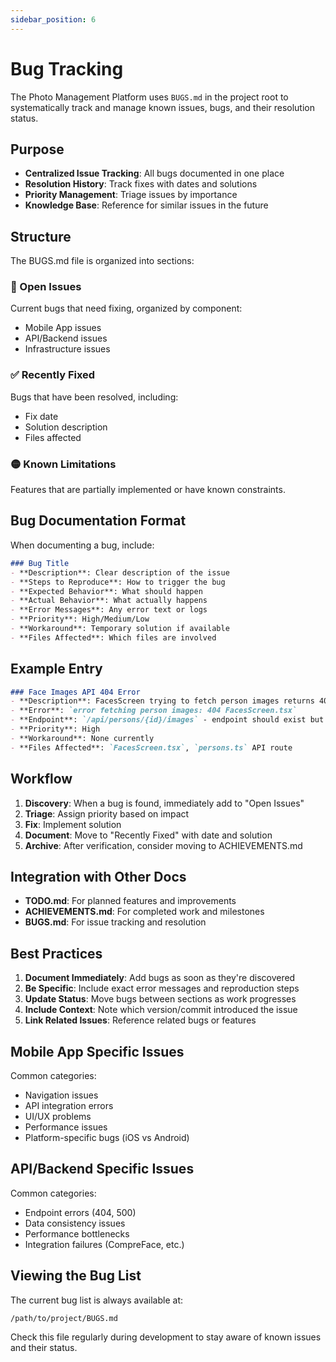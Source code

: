 ```yaml
---
sidebar_position: 6
---
```


# Bug Tracking

The Photo Management Platform uses `BUGS.md` in the project root to systematically track and manage known issues, bugs, and their resolution status.

## Purpose

- **Centralized Issue Tracking**: All bugs documented in one place
- **Resolution History**: Track fixes with dates and solutions
- **Priority Management**: Triage issues by importance
- **Knowledge Base**: Reference for similar issues in the future

## Structure

The BUGS.md file is organized into sections:

### 🔴 Open Issues
Current bugs that need fixing, organized by component:
- Mobile App issues
- API/Backend issues
- Infrastructure issues

### ✅ Recently Fixed
Bugs that have been resolved, including:
- Fix date
- Solution description
- Files affected

### 🟡 Known Limitations
Features that are partially implemented or have known constraints.

## Bug Documentation Format

When documenting a bug, include:

```markdown
### Bug Title
- **Description**: Clear description of the issue
- **Steps to Reproduce**: How to trigger the bug
- **Expected Behavior**: What should happen
- **Actual Behavior**: What actually happens
- **Error Messages**: Any error text or logs
- **Priority**: High/Medium/Low
- **Workaround**: Temporary solution if available
- **Files Affected**: Which files are involved
```

## Example Entry

```markdown
### Face Images API 404 Error
- **Description**: FacesScreen trying to fetch person images returns 404 error
- **Error**: `error fetching person images: 404 FacesScreen.tsx`
- **Endpoint**: `/api/persons/{id}/images` - endpoint should exist but returns 404
- **Priority**: High
- **Workaround**: None currently
- **Files Affected**: `FacesScreen.tsx`, `persons.ts` API route
```

## Workflow

1. **Discovery**: When a bug is found, immediately add to "Open Issues"
2. **Triage**: Assign priority based on impact
3. **Fix**: Implement solution
4. **Document**: Move to "Recently Fixed" with date and solution
5. **Archive**: After verification, consider moving to ACHIEVEMENTS.md

## Integration with Other Docs

- **TODO.md**: For planned features and improvements
- **ACHIEVEMENTS.md**: For completed work and milestones
- **BUGS.md**: For issue tracking and resolution

## Best Practices

1. **Document Immediately**: Add bugs as soon as they're discovered
2. **Be Specific**: Include exact error messages and reproduction steps
3. **Update Status**: Move bugs between sections as work progresses
4. **Include Context**: Note which version/commit introduced the issue
5. **Link Related Issues**: Reference related bugs or features

## Mobile App Specific Issues

Common categories:
- Navigation issues
- API integration errors
- UI/UX problems
- Performance issues
- Platform-specific bugs (iOS vs Android)

## API/Backend Specific Issues

Common categories:
- Endpoint errors (404, 500)
- Data consistency issues
- Performance bottlenecks
- Integration failures (CompreFace, etc.)

## Viewing the Bug List

The current bug list is always available at:
```
/path/to/project/BUGS.md
```

Check this file regularly during development to stay aware of known issues and their status.